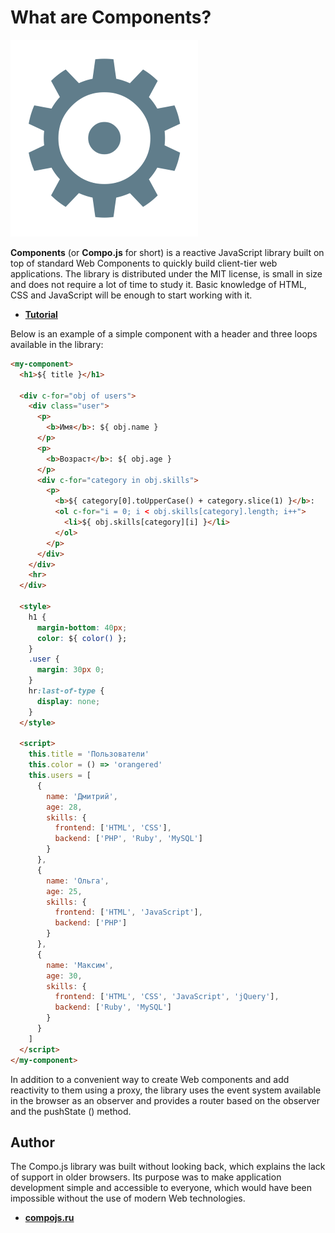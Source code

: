 # What are Components?

![components](logo.png)

**Components** (or **Compo.js** for short) is a reactive JavaScript library built on top of standard Web Components to quickly build client-tier web applications. The library is distributed under the MIT license, is small in size and does not require a lot of time to study it. Basic knowledge of HTML, CSS and JavaScript will be enough to start working with it.

- **[Tutorial](http://www.compojs.ru/guide)**

Below is an example of a simple component with a header and three loops available in the library:

```html
<my-component>
  <h1>${ title }</h1>

  <div c-for="obj of users">
    <div class="user">
      <p>
        <b>Имя</b>: ${ obj.name }
      </p>
      <p>
        <b>Возраст</b>: ${ obj.age }
      </p>
      <div c-for="category in obj.skills">
        <p>
          <b>${ category[0].toUpperCase() + category.slice(1) }</b>:
          <ol c-for="i = 0; i < obj.skills[category].length; i++">
            <li>${ obj.skills[category][i] }</li>
          </ol>
        </p>
      </div>
    </div>
    <hr>
  </div>
  
  <style>
    h1 {
      margin-bottom: 40px;
      color: ${ color() };
    }
    .user {
      margin: 30px 0;
    }
    hr:last-of-type {
      display: none;
    }
  </style>

  <script>
    this.title = 'Пользователи'
    this.color = () => 'orangered'
    this.users = [
      {
        name: 'Дмитрий',
        age: 28,
        skills: {
          frontend: ['HTML', 'CSS'],
          backend: ['PHP', 'Ruby', 'MySQL']
        }
      },
      {
        name: 'Ольга',
        age: 25,
        skills: {
          frontend: ['HTML', 'JavaScript'],
          backend: ['PHP']
        }
      },
      {
        name: 'Максим',
        age: 30,
        skills: {
          frontend: ['HTML', 'CSS', 'JavaScript', 'jQuery'],
          backend: ['Ruby', 'MySQL']
        }
      }
    ]
  </script>
</my-component>
```

In addition to a convenient way to create Web components and add reactivity to them using a proxy, the library uses the event system available in the browser as an observer and provides a router based on the observer and the pushState () method.

## Author

The Compo.js library was built without looking back, which explains the lack of support in older browsers. Its purpose was to make application development simple and accessible to everyone, which would have been impossible without the use of modern Web technologies.

- **[compojs.ru](http://www.compojs.ru)**

